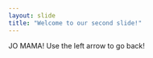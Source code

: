 ```yaml
---
layout: slide
title: "Welcome to our second slide!"
---
```

JO MAMA!
Use the left arrow to go back!
